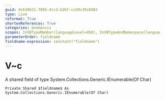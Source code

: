 ```yaml
---
guid: dc610621-7895-4cc3-b2bf-ccb9c39c8482
type: Live
reformat: True
shortenReferences: True
categories: mnemonics
scopes: InVBTypeMember(languageLevel=Vb8), InVBTypeAndNamespace(languageLevel=Vb8)
parameterOrder: fieldname
fieldname-expression: constant("fieldname")
---
```


# V~c

A shared field of type System.Collections.Generic.IEnumerable(Of Char)

```
Private Shared $fieldname$ As System.Collections.Generic.IEnumerable(Of Char)
```
